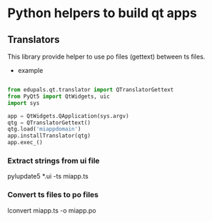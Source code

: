 # Python helpers to build qt apps


## Translators

This library provide helper to use po files (gettext) between ts files.

- example

```python

from edupals.qt.translator import QTranslatorGettext
from PyQt5 import QtWidgets, uic
import sys

app = QtWidgets.QApplication(sys.argv)
qtg = QTranslatorGettext()
qtg.load('miappdomain')
app.installTranslator(qtg)
app.exec_()

```

### Extract strings from ui file

pylupdate5 *.ui -ts miapp.ts

### Convert ts files to po files

lconvert miapp.ts -o miapp.po


